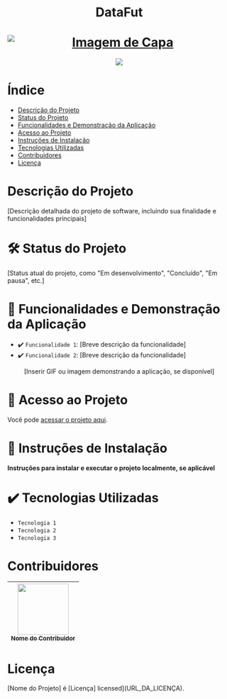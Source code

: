<div align="center">
  <h1 align="center">
    DataFut
    <br />
    <br />
    <a href="[URL do Projeto]">
     <img src="[URL da Imagem de Capa]" alt="Imagem de Capa" style="display: block; margin: auto;"/>
    </a>
  </h1>
</div>

<p align="center">
   <img src="http://img.shields.io/static/v1?label=STATUS&message=[STATUS DO PROJETO]&color=[COR]&style=for-the-badge" #vitrinedev/>
</p>
  
# Índice 

* [Descrição do Projeto](#descrição-do-projeto)
* [Status do Projeto](#status-do-projeto)
* [Funcionalidades e Demonstração da Aplicação](#funcionalidades-e-demonstração-da-aplicação)
* [Acesso ao Projeto](#acesso-ao-projeto)
* [Instruções de Instalação](#instruções-de-instalação)
* [Tecnologias Utilizadas](#tecnologias-utilizadas)
* [Contribuidores](#contribuidores)
* [Licença](#licença)

# Descrição do Projeto

[Descrição detalhada do projeto de software, incluindo sua finalidade e funcionalidades principais]

# :hammer_and_wrench: Status do Projeto

[Status atual do projeto, como "Em desenvolvimento", "Concluído", "Em pausa", etc.]

# :hammer:  Funcionalidades e Demonstração da Aplicação

- :heavy_check_mark: `Funcionalidade 1`: [Breve descrição da funcionalidade]
- :heavy_check_mark: `Funcionalidade 2`: [Breve descrição da funcionalidade]

<div align="center"> [Inserir GIF ou imagem demonstrando a aplicação, se disponível] </div>

# 📁 Acesso ao Projeto

Você pode [acessar o projeto aqui](URL_DO_PROJETO).

# 🚀 Instruções de Instalação

**Instruções para instalar e executar o projeto localmente, se aplicável**

# :heavy_check_mark: Tecnologias Utilizadas

- `Tecnologia 1`
- `Tecnologia 2`
- `Tecnologia 3`

# Contribuidores

| [<img loading="lazy" src="[URL_DA_IMAGEM]" width=115><br><sub>Nome do Contribuidor</sub>](Link_do_Perfil) |  
| :---: |

# Licença

[Nome do Projeto] é [Licença] licensed](URL_DA_LICENÇA).
